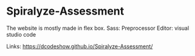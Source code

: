 # Spiralyze-Assessment
The website is mostly made in flex box.
Sass: Preprocessor
Editor: visual studio code

Links:
https://dcodeshow.github.io/Spiralyze-Assessment/






